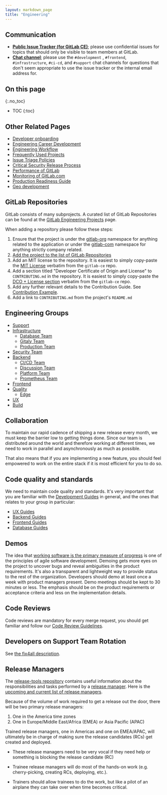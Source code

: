 ```yaml
---
layout: markdown_page
title: "Engineering"
---
```


## Communication<a name="reach-engineering"></a>

- [**Public Issue Tracker (for GitLab CE)**](https://gitlab.com/gitlab-org/gitlab-ce); please use confidential issues for topics that should only be visible to team members at GitLab.
- [**Chat channel**](https://gitlab.slack.com/?redir=%2Farchives%2Fdevelopment); please use the `#development` , `#frontend`, `#infrastructure`, `#ci-cd`, and `#support` chat channels for questions that don't seem appropriate to use the issue tracker or the internal email address for.

## On this page
{:.no_toc}

- TOC
{:toc}

## Other Related Pages

- [Developer onboarding](/handbook/developer-onboarding)
- [Engineering Career Development](/handbook/engineering/career-development)
- [Engineering Workflow](/handbook/engineering/workflow)
- [Frequently Used Projects](/handbook/engineering/projects)
- [Issue Triage Policies](/handbook/engineering/issues/issue-triage-policies)
- [Critical Security Release Process](/handbook/engineering/critical-release-process)
- [Performance of GitLab](/handbook/engineering/performance)
- [Monitoring of GitLab.com](/handbook/infrastructure/monitoring)
- [Production Readiness Guide](https://gitlab.com/gitlab-com/infrastructure/blob/master/.gitlab/issue_templates/production_readiness.md)
- [Geo development](/handbook/engineering/geo/)

## GitLab Repositories

GitLab consists of many subprojects. A curated list of GitLab Repositories
can be found at the [GitLab Engineering Projects](/handbook/engineering/projects) page.

When adding a repository please follow these steps:
1. Ensure that the project is under the [gitlab-org](https://gitlab.com/gitlab-org)
namespace for anything related to the application or under the
[gitlab-com](https://gitlab.com/gitlab-com) namespace for anything strictly
company related.
1. [Add the project to the list of GitLab Repositories](https://gitlab.com/gitlab-com/www-gitlab-com/blob/master/doc/projects.md)
1. Add an MIT license to the repository. It is easiest to simply copy-paste the
 [MIT License](https://gitlab.com/gitlab-org/gitlab-ce/blob/master/LICENSE)
 verbatim from the `gitlab-ce` repo.
1. Add a section titled "Developer Certificate of Origin and License" to
`CONTRIBUTING.md` in the repository. It is easiest to simply copy-paste the
[DCO + License section](https://gitlab.com/gitlab-org/gitlab-ce/blob/master/CONTRIBUTING.md#developer-certificate-of-origin-license)
verbatim from the `gitlab-ce` repo.
1. Add any further relevant details to the Contribution Guide. See [Contribution Example](https://gitlab.com/gitlab-org/gitlab-ce/blob/master/CONTRIBUTING.md).
1. Add a link to `CONTRIBUTING.md` from the project's `README.md`

## Engineering Groups

* [Support](/handbook/support)
* [Infrastructure](/handbook/infrastructure)
  * [Database Team](/handbook/infrastructure/database)
  * [Gitaly Team](/handbook/infrastructure/gitaly)
  * [Production Team](/handbook/infrastructure/production)
* [Security Team](/handbook/engineering/security)
* [Backend](/handbook/backend)
  * [CI/CD Team](/handbook/backend#cicd)
  * [Discussion Team](/handbook/backend#discussion)
  * [Platform Team](/handbook/backend#platform)
  * [Prometheus Team](/handbook/backend#prometheus)
* [Frontend](/handbook/frontend)
* [Quality](/handbook/quality)
  * [Edge](/handbook/quality/edge)
* [UX](/handbook/ux)
* [Build](/handbook/build)

## Collaboration

To maintain our rapid cadence of shipping a new release every month, we must
keep the barrier low to getting things done. Since our team is distributed
around the world and therefore working at different times, we need to work
in parallel and asynchronously as much as possible.

That also means that if you are implementing a new feature, you should feel
empowered to work on the entire stack if it is most efficient for you to do so.

## Code quality and standards

We need to maintain code quality and standards. It's very important
that you are familiar with the [Development Guides] in general, and the ones that
relates to your group in particular:

- [UX Guides](https://docs.gitlab.com/ee/development/ux_guide/index.html)
- [Backend Guides](https://docs.gitlab.com/ee/development/README.html#backend-howtos)
- [Frontend Guides](https://docs.gitlab.com/ee/development/fe_guide/index.html)
- [Database Guides](https://docs.gitlab.com/ee/development/README.html#databases)

[Development Guides]: https://docs.gitlab.com/ee/development/README.html

## Demos

The idea that [working software is the primary measure of progress](http://agilemanifesto.org/principles.html) is one of the principles of agile software development. Demoing gets more eyes on the project to uncover bugs and reveal ambiguities in the product requirements. It's also a transparent and lightweight way to provide status to the rest of the organization. Developers should demo at least once a week with product managers present. Demo meetings should be kept to 30 minutes or less. The emphasis should be on the product requirements or acceptance criteria and less on the implementation details.

## Code Reviews

Code reviews are mandatory for every merge request, you should get familiar and
follow our [Code Review Guidelines](https://docs.gitlab.com/ce/development/code_review.html).

## Developers on Support Team Rotation

See [the fix4all description](/handbook/engineering/fix4all/).

## Release Managers

The [release-tools repository](https://gitlab.com/gitlab-org/release-tools/tree/master)
contains useful information about the responsibilities and tasks performed
by a [release manager](https://gitlab.com/gitlab-org/release-tools/blob/master/doc/release-manager.md).
Here is the [upcoming and current list of release managers](/release-managers/).

Because of the volume of work required to get a release out the door, there
will be two primary release managers:

1. One in the America time zones
2. One in Europe/Middle East/Africa (EMEA) or Asia Pacific (APAC)

Trained release managers, one in Americas and one on EMEA/APAC, will
ultimately be in charge of making sure the release candidates (RCs) get created and deployed.

* These release managers need to be very vocal if they need help or something
is blocking the release candidate (RC)

* Trainee release managers will do most of the hands-on work
(e.g. cherry-picking, creating RCs, deploying, etc.).

* Trainers should allow trainees to do the work, but like a pilot of an
airplane they can take over when time becomes critical.
